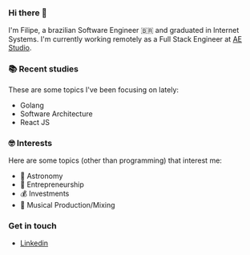 ### Hi there 👋

I'm Filipe, a brazilian Software Engineer :brazil: and graduated in Internet Systems. I'm currently working remotely as a Full Stack Engineer at [AE Studio](https://ae.studio/).

### :books: Recent studies

These are some topics I've been focusing on lately:

- Golang
- Software Architecture
- React JS

### :nerd_face: Interests

Here are some topics (other than programming) that interest me:

- :telescope: Astronomy
- :briefcase: Entrepreneurship
- :moneybag: Investments
- :musical_note: Musical Production/Mixing

### Get in touch

 - [Linkedin](https://www.linkedin.com/in/filipemn/)
